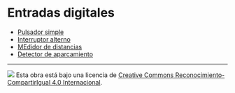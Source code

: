 # Entradas digitales

* [Pulsador simple]()
* [Interruptor alterno]()
* [MEdidor de distancias]()
* [Detector de aparcamiento]()

---

<img src="http://i.creativecommons.org/l/by-sa/4.0/88x31.png" /> Esta obra está bajo una licencia de [Creative Commons Reconocimiento-CompartirIgual 4.0 Internacional](https://creativecommons.org/licenses/by-sa/4.0/deed.es_ES).